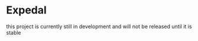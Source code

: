 # Expedal

this project is currently still in development and will not be released until it is stable
